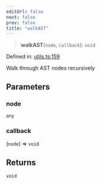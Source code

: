 ```yaml
---
editUrl: false
next: false
prev: false
title: "walkAST"
---
```


> **walkAST**(`node`, `callback`): `void`

Defined in: [utils.ts:159](https://github.com/rcs-agents/rcs-lang/blob/87d9b510946a70cf66b4d271e76c67f8499b8d1d/packages/ast/src/utils.ts#L159)

Walk through AST nodes recursively

## Parameters

### node

`any`

### callback

(`node`) => `void`

## Returns

`void`
